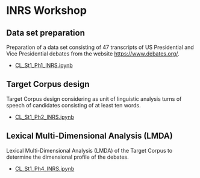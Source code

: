 # INRS Workshop

## Data set preparation
Preparation of a data set consisting of 47 transcripts of US Presidential and Vice Presidential debates from the website https://www.debates.org/.

- [CL_St1_Ph1_INRS.ipynb](https://colab.research.google.com/drive/1eH7Ruzu_sAmGktotGRCVnlycSQXiEh0H?usp=sharing)

## Target Corpus design
Target Corpus design considering as unit of linguistic analysis turns of speech of candidates consisting of at least ten words.

- [CL_St1_Ph2_INRS.ipynb](https://colab.research.google.com/drive/162UcHlgalHTJinV8Jrbi3Rqm3N1Gdbqo?usp=sharing)

## Lexical Multi-Dimensional Analysis (LMDA)
Lexical Multi-Dimensional Analysis (LMDA) of the Target Corpus to determine the dimensional profile of the debates.

- [CL_St1_Ph4_INRS.ipynb](https://colab.research.google.com/drive/1_899b8Jv5dlmd97efygRUfEhWntsSo_u?usp=sharing)

